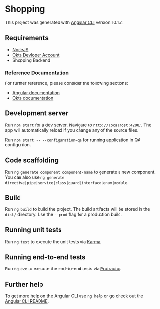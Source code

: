 # Shopping

This project was generated with [Angular CLI](https://github.com/angular/angular-cli) version 10.1.7.

## Requirements
- [NodeJS](https://nodejs.org/en/)
- [Okta Devloper Account](https://www.okta.com/free-trial/)
- [Shopping Backend](https://github.com/Satheesh-R/shopping-backend)

### Reference Documentation
For further reference, please consider the following sections:

* [Angular documentation](https://angular.io/docs)
* [Okta documentation](https://developer.okta.com/code/angular/)

## Development server

Run `npm start` for a dev server. Navigate to `http://localhost:4200/`. The app will automatically reload if you change any of the source files.

Run `npm start -- --configuration=qa` for running application in QA configurtion.

## Code scaffolding

Run `ng generate component component-name` to generate a new component. You can also use `ng generate directive|pipe|service|class|guard|interface|enum|module`.

## Build

Run `ng build` to build the project. The build artifacts will be stored in the `dist/` directory. Use the `--prod` flag for a production build.

## Running unit tests

Run `ng test` to execute the unit tests via [Karma](https://karma-runner.github.io).

## Running end-to-end tests

Run `ng e2e` to execute the end-to-end tests via [Protractor](http://www.protractortest.org/).

## Further help

To get more help on the Angular CLI use `ng help` or go check out the [Angular CLI README](https://github.com/angular/angular-cli/blob/master/README.md).
